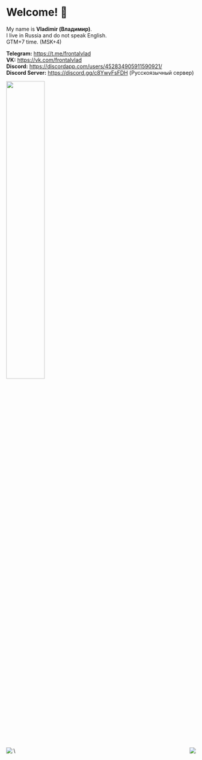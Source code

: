 # Welcome! 👋

My name is **Vladimir (Владимир)**.\
I live in Russia and do not speak English.\
GTM+7 time. (MSK+4)

**Telegram:** https://t.me/frontalvlad \
**VK:** https://vk.com/frontalvlad \
**Discord:** https://discordapp.com/users/452834905911590921/ \
**Discord Server:** https://discord.gg/c8YwyFsFDH (Русскоязычный сервер)
<p align=left>
  <a href="https://discord.com/users/452834905911590921"><img src="https://lanyard-profile-readme.vercel.app/api/452834905911590921" width=45%></a>
</p>\
<img align=left src="https://cdn.discordapp.com/attachments/1135171600019361853/1149338451964084348/avatarHead.png">
<img align=right src="https://cdn.discordapp.com/attachments/1135171600019361853/1149338452308004965/avatarBody3.png">

